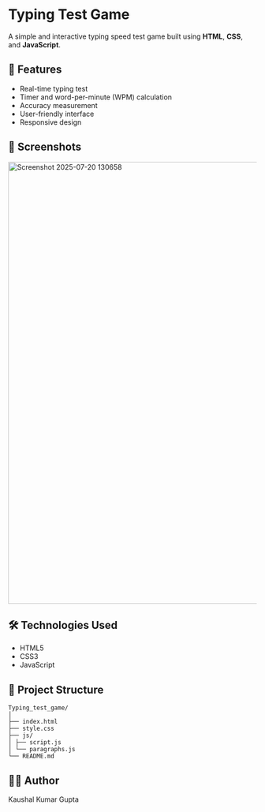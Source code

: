 # Typing Test Game

A simple and interactive typing speed test game built using **HTML**, **CSS**, and **JavaScript**.

## 🚀 Features

- Real-time typing test
- Timer and word-per-minute (WPM) calculation
- Accuracy measurement
- User-friendly interface
- Responsive design

## 📸 Screenshots

<img width="1897" height="896" alt="Screenshot 2025-07-20 130658" src="https://github.com/user-attachments/assets/b2f06f3c-2eb2-4169-bdc2-b8e54d4c8a2f" />


## 🛠️ Technologies Used

- HTML5
- CSS3
- JavaScript

## 📂 Project Structure
```
Typing_test_game/
│
├── index.html 
├── style.css
├── js/
│ ├── script.js 
│ └── paragraphs.js 
└── README.md
```

## 🙋‍♂️ Author
Kaushal Kumar Gupta

